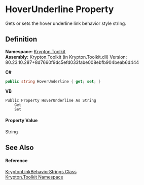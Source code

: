 # HoverUnderline Property


Gets or sets the hover underline link behavior style string.



## Definition
**Namespace:** <a href="79d2eac2-21f4-54ff-7552-b20c33c30600.md">Krypton.Toolkit</a>  
**Assembly:** Krypton.Toolkit (in Krypton.Toolkit.dll) Version: 80.23.10.287+8d7660f9dc5efd033fabe008ebfb904beab6d444

**C#**
``` C#
public string HoverUnderline { get; set; }
```
**VB**
``` VB
Public Property HoverUnderline As String
	Get
	Set
```



#### Property Value
String

## See Also


#### Reference
<a href="f6a42988-0778-dffb-631c-fb6f7f2d24df.md">KryptonLinkBehaviorStrings Class</a>  
<a href="79d2eac2-21f4-54ff-7552-b20c33c30600.md">Krypton.Toolkit Namespace</a>  

